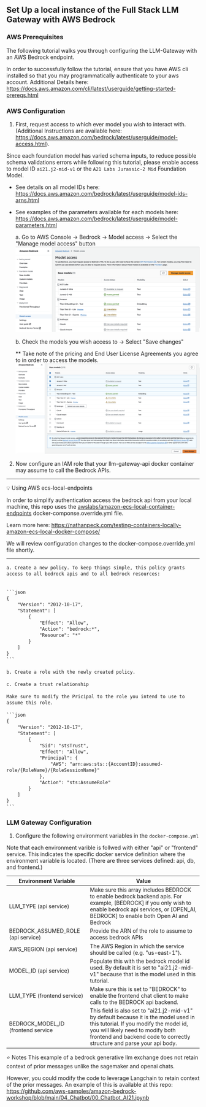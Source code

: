 ## Set Up a local instance of the Full Stack LLM Gateway with AWS Bedrock 

### AWS Prerequisites

The following tutorial walks you through configuring the LLM-Gateway with an AWS Bedrock endpoint.

In order to successfully follow the tutorial, ensure that you have AWS cli installed so that you may programmatically authenticate to your aws account. Additional Details here: https://docs.aws.amazon.com/cli/latest/userguide/getting-started-prereqs.html


### AWS Configuration
1.  First, request access to which ever model you wish to interact with. (Additional Instructions are available here: https://docs.aws.amazon.com/bedrock/latest/userguide/model-access.html).

Since each foundation model has varied schema inputs, to reduce possible schema validations errors while following this tutorial, please enable access to model ID ```ai21.j2-mid-v1``` or the ```A21 Labs Jurassic-2 Mid``` Foundation Model. 

- See details on all model IDs here: https://docs.aws.amazon.com/bedrock/latest/userguide/model-ids-arns.html
- See examples of the parameters available for each models here: https://docs.aws.amazon.com/bedrock/latest/userguide/model-parameters.html

    a. Go to AWS Console -> Bedrock -> Model access -> Select the "Manage model access" button
    <img src="./imgs/bedrock-request-access.png"  width="500"/>

    
    b.  Check the models you wish access to -> Select "Save changes" 
    
    ** Take note of the pricing and End User License Agreements you agree to in order to access the models.
    <img src="./imgs/select-bedrock-model.png"  width="500"/>

2. Now configure an IAM role that your llm-gateway-api docker container may assume to call the Bedrock APIs. 
___

:bulb: Using AWS ecs-local-endpoints

In order to simplify authentication access the bedrock api from your local machine, this repo uses the [awslabs/amazon-ecs-local-container-endpoints](https://github.com/awslabs/amazon-ecs-local-container-endpoints) docker-componse.override.yml file.

Learn more here: https://nathanpeck.com/testing-containers-locally-amazon-ecs-local-docker-compose/

We will review configuration changes to the docker-compose.override.yml file shortly.
___

    a. Create a new policy. To keep things simple, this policy grants access to all bedrock apis and to all bedrock resources:


    ```json
    {
        "Version": "2012-10-17",
        "Statement": [
            {
                "Effect": "Allow",
                "Action": "bedrock:*",
                "Resource": "*"
            }
        ]
    } 
    ```

    b. Create a role with the newly created policy.

    c. Create a trust relationship 

    Make sure to modify the Pricipal to the role you intend to use to assume this role.

    ```json
    {
        "Version": "2012-10-17",
        "Statement": [
            {
                "Sid": "stsTrust",
                "Effect": "Allow",
                "Principal": {
                    "AWS": "arn:aws:sts::{AccountID}:assumed-role/{RoleName}/{RoleSessionName}"
                },
                "Action": "sts:AssumeRole"
            }
        ]
    }
    ```

### LLM Gateway Configuration
1. Configure the following environment variables in the ```docker-compose.yml```

Note that each environment varible is follwed with either "api" or "frontend" service. This indicates the specific docker service definition where the environment variable is located. (There are three services defined: api, db, and frontend.)

| Environment Variable | Value |
| -------------------- | ----- |
| LLM_TYPE (api service) | Make sure this array includes BEDROCK to enable bedrock backend apis. For example, [BEDROCK] if you only wish to enable bedrock api services, or [OPEN_AI, BEDROCK] to enable both Open AI and Bedrock | 
| BEDROCK_ASSUMED_ROLE (api service)  | Provide the ARN of the role to assume to access bedrock APIs |
| AWS_REGION (api service) | The AWS Region in which the service should be called (e.g. "us-east-1"). |
| MODEL_ID (api service) | Populate this with the bedrock model id used. By default it is set to "ai21.j2-mid-v1" because that is the model used in this tutorial. |
| LLM_TYPE (frontend service) | Make sure this is set to "BEDROCK" to enable the frontend chat client to make calls to the BEDROCK api backend. |
| BEDROCK_MODEL_ID (frontend service | This field is also set to "ai21.j2-mid-v1" by default because it is the model used in this tutorial. If you modify the model id, you will likely need to modify both frontend and backend code to correctly structure and parse your api body. |

:star: Notes
This example of a bedrock generative llm exchange does not retain context of prior messages unlike the sagemaker and openai chats.

However, you could modify the code to leverage Langchain to retain context of the prior messages. An example of this is available at this repo: https://github.com/aws-samples/amazon-bedrock-workshop/blob/main/04_Chatbot/00_Chatbot_AI21.ipynb 